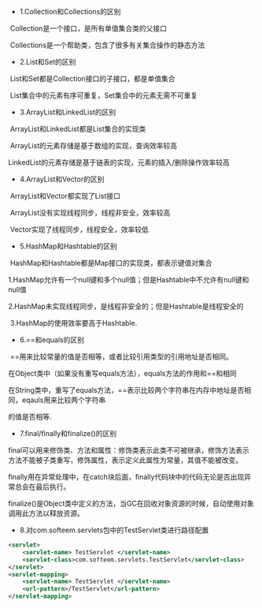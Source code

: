 - 1.Collection和Collections的区别

​	Collection是一个接口，是所有单值集合类的父接口

​	Collections是一个帮助类，包含了很多有关集合操作的静态方法

- 2.List和Set的区别

​	List和Set都是Collection接口的子接口，都是单值集合

​	List集合中的元素有序可重复，Set集合中的元素无需不可重复

- 3.ArrayList和LinkedList的区别

​	ArrayList和LinkedList都是List集合的实现类

​	ArrayList的元素存储是基于数组的实现，查询效率较高

​	LinkedList的元素存储是基于链表的实现，元素的插入/删除操作效率较高

- 4.ArrayList和Vector的区别

​	ArrayList和Vector都实现了List接口

​	ArrayList没有实现线程同步，线程非安全，效率较高

​	Vector实现了线程同步，线程安全，效率较低

- 5.HashMap和Hashtable的区别

​	HashMap和Hashtable都是Map接口的实现类，都表示键值对集合

​	1.HashMap允许有一个null键和多个null值；但是Hashtable中不允许有null键和null值

​	2.HashMap未实现线程同步，是线程非安全的；但是Hashtable是线程安全的

​	3.HashMap的使用效率要高于Hashtable.

- 6.==和equals的区别

​	==用来比较常量的值是否相等，或者比较引用类型的引用地址是否相同。

​	在Object类中（如果没有重写equals方法），equals方法的作用和==和相同

在String类中，重写了equals方法，==表示比较两个字符串在内存中地址是否相同，eqauls用来比较两个字符串

的值是否相等.

- 7.final/finally和finalize()的区别

​	final可以用来修饰类、方法和属性：修饰类表示此类不可被继承，修饰方法表示方法不能被子类重写，修饰属性，表示定义此属性为常量，其值不能被改变。

​	finally用在异常处理中，在catch块后面，finally代码块中的代码无论是否出现异常总会在最后执行。

​	finalize()是Object类中定义的方法，当GC在回收对象资源的时候，自动使用对象调用此方法以释放资源。

- 8.对com.softeem.servlets包中的TestServlet类进行路径配置

```xml
<servlet>
    <servlet-name> TestServlet </servlet-name>
    <servlet-class>com.softeem.servlets.TestServlet</servlet-class>
</servlet>
<servlet-mapping>
    <servlet-name> TestServlet </servlet-name>
    <url-pattern>/TestServlet</url-pattern>
</servlet-mapping>
```

